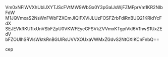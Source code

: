 Vm0xNFlWVXhUblJXYTJScFVtMW9WbGx0Y3pGalJsWjFZMFprVm1KR2NIbFdW
M1JQVmxaS2NsWnFWbFZXCmJIQlFXVlJLUzFOSFZrbFdiRnBUQ21KRldYcFdX
SEJEVkRKU1IxUnVSbFZpU0VKWFEyeGFSVkZVVmxKTgpiVkl6V1hwS1UxZEdV
bFZOUlhSRVlsWktkRnBGUlRsUVVXOUxaVWMxZGdvS2NtOXIKCnFnbQ==

cep